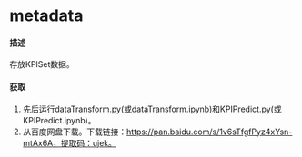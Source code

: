 # metadata
#### 描述
存放KPISet数据。

#### 获取
1. 先后运行dataTransform.py(或dataTransform.ipynb)和KPIPredict.py(或KPIPredict.ipynb)。
2. 从百度网盘下载。下载链接：https://pan.baidu.com/s/1v6sTfgfPyz4xYsn-mtAx6A，提取码：ujek。